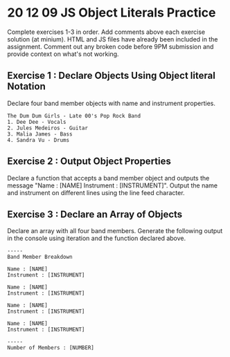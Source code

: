 # 20 12 09 JS Object Literals Practice

Complete exercises 1-3 in order. Add comments above each exercise solution (at minium). HTML and JS files have already been included in the assignment. Comment out any broken code before 9PM submission and provide context on what's not working.

## Exercise 1 : Declare Objects Using Object literal Notation 
Declare four band member objects with name and instrument properties.
```
The Dum Dum Girls - Late 00's Pop Rock Band
1. Dee Dee - Vocals
2. Jules Medeiros - Guitar
3. Malia James - Bass
4. Sandra Vu - Drums
```

## Exercise 2 : Output Object Properties 
Declare a function that accepts a band member object and outputs the message "Name : [NAME] Instrument : [INSTRUMENT]". Output the name and instrument on different lines using the  line feed character. 

## Exercise 3 : Declare an Array of Objects
Declare an array with all four band members. Generate the following output in the console using iteration and the function declared above.
```
-----
Band Member Breakdown

Name : [NAME]
Instrument : [INSTRUMENT]

Name : [NAME]
Instrument : [INSTRUMENT]

Name : [NAME]
Instrument : [INSTRUMENT]

Name : [NAME]
Instrument : [INSTRUMENT]

-----
Number of Members : [NUMBER]
```